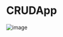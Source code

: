 # CRUDApp
![image](https://github.com/user-attachments/assets/3a3d52df-17cd-41d3-93ac-5ca37b3f4adb)
